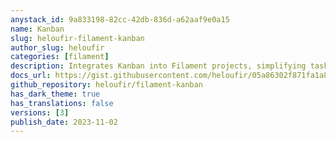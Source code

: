 ```yaml
---
anystack_id: 9a833198-82cc-42db-836d-a62aaf9e0a15
name: Kanban
slug: heloufir-filament-kanban
author_slug: heloufir
categories: [filament]
description: Integrates Kanban into Filament projects, simplifying task management, progress tracking, and team collaboration, enhancing productivity and organization.
docs_url: https://gist.githubusercontent.com/heloufir/05a86302f871fa1a81ac05d693d9c9d9/raw/2dcf6509df710b50ba7441a87593358089842d2d/filament-kanban-docs.md
github_repository: heloufir/filament-kanban
has_dark_theme: true
has_translations: false
versions: [3]
publish_date: 2023-11-02
---
```

